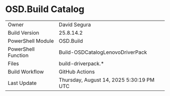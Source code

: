 ﻿# OSD.Build Catalog

| | |
|-|-|
| Owner | David Segura |
| Build Version | 25.8.14.2 |
| PowerShell Module | OSD.Build |
| PowerShell Function | Build-OSDCatalogLenovoDriverPack |
| Files | build-driverpack.* |
| Build Workflow | GitHub Actions |
| Last Update | Thursday, August 14, 2025 5:30:19 PM UTC |

